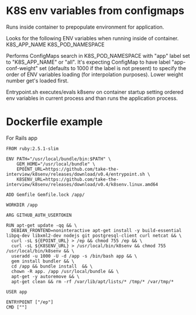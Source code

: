 K8S env variables from configmaps
=================================

Runs inside container to prepopulate environment for application.

Looks for the following ENV variables when running inside of container.
K8S_APP_NAME
K8S_POD_NAMESPACE

Performs ConfigMaps search in K8S_POD_NAMESPACE with "app" label set to "K8S_APP_NAME" or "all".
It's expecting ConfigMap to have label "app-conf-weight" set (defaults to 1000 if the label is not present) to
specify the order of ENV variables loading (for interpolation purposes). Lower weight number get's loaded first.

Entrypoint.sh executes/evals k8senv on container startup setting ordered env variables in current process and than runs the application process.

# Dockerfile example

For Rails app
```
FROM ruby:2.5.1-slim

ENV PATH="/usr/local/bundle/bin:$PATH" \
    GEM_HOME="/usr/local/bundle" \
    EPOINT_URL=https://github.com/take-the-interview/k8senv/releases/download/v0.4/entrypoint.sh \
    K8SENV_URL=https://github.com/take-the-interview/k8senv/releases/download/v0.4/k8senv.linux.amd64

ADD Gemfile Gemfile.lock /app/

WORKDIR /app

ARG GITHUB_AUTH_USERTOKEN

RUN apt-get update -qq && \
  DEBIAN_FRONTEND=noninteractive apt-get install -y build-essential libpq-dev libxml2-dev nodejs git postgresql-client curl netcat && \
  curl -sL ${EPOINT_URL} > /ep && chmod 755 /ep && \
  curl -sL ${K8SENV_URL} > /usr/local/bin/k8senv && chmod 755 /usr/local/bin/k8senv && \
  useradd -u 1000 -U -d /app -s /bin/bash app && \
  gem install bundler && \
  cd /app && bundle install  && \
  chown -R app. /app /usr/local/bundle && \
  apt-get -y autoremove && \
  apt-get clean && rm -rf /var/lib/apt/lists/* /tmp/* /var/tmp/*

USER app

ENTRYPOINT ["/ep"]
CMD [""]
```
